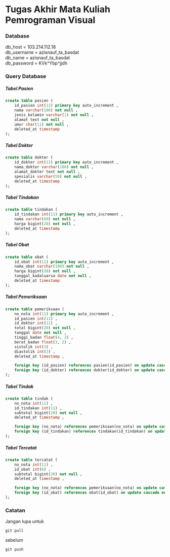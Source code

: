 # Tugas Akhir Mata Kuliah Pemrograman Visual

### Database
db_host = 103.214.112.18 \
db_username = azisnauf_ta_basdat \
db_name = azisnauf_ta_basdat \
db_password = KVk^Ybp^jjdh

### Query Database

##### Tabel Pasien
```sql
create table pasien (
    id_pasien int(11) primary key auto_increment ,
    nama varchar(100) not null ,
    jenis_kelamin varchar(1) not null ,
    alamat text not null ,
    umur char(11) not null ,
    deleted_at timestamp
);
```

##### Tabel Dokter
```sql
create table dokter (
    id_dokter int(11) primary key auto_increment ,
    nama_dokter varchar(100) not null ,
    alamat_dokter text not null ,
    spesialis varchar(50) not null ,
    deleted_at timestamp
);
```

##### Tabel Tindakan
```sql
create table tindakan (
    id_tindakan int(11) primary key auto_increment ,
    nama varchar(60) not null ,
    harga bigint(20) not null ,
    deleted_at timestamp
);
```

##### Tabel Obat
```sql
create table obat (
    id_obat int(11) primary key auto_increment ,
    nama_obat varchar(100) not null ,
    harga bigint(20) not null ,
    tanggal_kadaluarsa date not null ,
    deleted_at timestamp
);
```

##### Tabel Pemeriksaan
```sql
create table pemeriksaan (
    no_nota int(11) primary key auto_increment ,
    id_pasien int(11) ,
    id_dokter int(11) ,
    total bigint(20) not null ,
    tanggal date not null ,
    tinggi_badan float(4, 2) ,
    berat_badan float(3, 2) ,
    sistolik int(3) ,
    diastolik int(3) ,
    deleted_at timestamp ,

    foreign key (id_pasien) references pasien(id_pasien) on update cascade on delete cascade ,
    foreign key (id_dokter) references dokter(id_dokter) on update cascade on delete cascade
);
```

##### Tabel Tindak
```sql
create table tindak (
    no_nota int(11) ,
    id_tindakan int(11) ,
    subtotal bigint(20) not null ,
    deleted_at timestamp ,

    foreign key (no_nota) references pemeriksaan(no_nota) on update cascade on delete cascade ,
    foreign key (id_tindakan) references tindakan(id_tindakan) on update cascade on delete cascade
);
```

##### Tabel Tercatat
```sql
create table tercatat (
    no_nota int(11) ,
    id_obat int(6) ,
    subtotal bigint(20) not null ,
    deleted_at timestamp ,

    foreign key (no_nota) references pemeriksaan(no_nota) on update cascade on delete cascade ,
    foreign key (id_obat) references obat(id_obat) on update cascade on delete cascade
);
```

### Catatan
Jangan lupa untuk
```git
git pull
```
sebelum
```
git push
```
